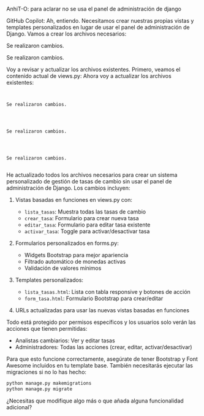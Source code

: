 
AnhiT-O: para aclarar no se usa el panel de administración de django 

GitHub Copilot: Ah, entiendo. Necesitamos crear nuestras propias vistas y templates personalizados en lugar de usar el panel de administración de Django. Vamos a crear los archivos necesarios: 

Se realizaron cambios.

Se realizaron cambios.

Voy a revisar y actualizar los archivos existentes. Primero, veamos el contenido actual de views.py: Ahora voy a actualizar los archivos existentes: 
```


Se realizaron cambios.


```

```


Se realizaron cambios.


```

```


Se realizaron cambios.


```
He actualizado todos los archivos necesarios para crear un sistema personalizado de gestión de tasas de cambio sin usar el panel de administración de Django. Los cambios incluyen:

1. Vistas basadas en funciones en views.py con:
   - `lista_tasas`: Muestra todas las tasas de cambio
   - `crear_tasa`: Formulario para crear nueva tasa
   - `editar_tasa`: Formulario para editar tasa existente
   - `activar_tasa`: Toggle para activar/desactivar tasa

2. Formularios personalizados en forms.py:
   - Widgets Bootstrap para mejor apariencia
   - Filtrado automático de monedas activas
   - Validación de valores mínimos

3. Templates personalizados:
   - `lista_tasas.html`: Lista con tabla responsive y botones de acción
   - `form_tasa.html`: Formulario Bootstrap para crear/editar

4. URLs actualizadas para usar las nuevas vistas basadas en funciones

Todo está protegido por permisos específicos y los usuarios solo verán las acciones que tienen permitidas:
- Analistas cambiarios: Ver y editar tasas
- Administradores: Todas las acciones (crear, editar, activar/desactivar)

Para que esto funcione correctamente, asegúrate de tener Bootstrap y Font Awesome incluidos en tu template base. También necesitarás ejecutar las migraciones si no lo has hecho:

```bash
python manage.py makemigrations
python manage.py migrate
```

¿Necesitas que modifique algo más o que añada alguna funcionalidad adicional?